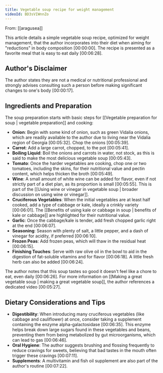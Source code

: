 ```yaml
---
title: Vegetable soup recipe for weight management
videoId: BD3sVIWnnZo
---
```


From: [[aragusea]] <br/> 

This article details a simple vegetable soup recipe, optimized for weight management, that the author incorporates into their diet when aiming for "reductions" in body composition <a class="yt-timestamp" data-t="00:00:00">[00:00:00]</a>. The recipe is presented as a favorite meal that is easy to eat daily <a class="yt-timestamp" data-t="00:06:28">[00:06:28]</a>.

## Author's Disclaimer
The author states they are not a medical or nutritional professional and strongly advises consulting such a person before making significant changes to one's body <a class="yt-timestamp" data-t="00:00:17">[00:00:17]</a>.

## Ingredients and Preparation
The soup preparation starts with basic steps for [[Vegetable preparation for soup | vegetable preparation]] and cooking:

*   **Onion**: Begin with some kind of onion, such as green Vidalia onions, which are readily available to the author due to living near the Vidalia region of Georgia <a class="yt-timestamp" data-t="00:05:32">[00:05:32]</a>. Chop the onions <a class="yt-timestamp" data-t="00:05:39">[00:05:39]</a>.
*   **Carrot**: Add a large carrot, chopped, to the pot <a class="yt-timestamp" data-t="00:05:41">[00:05:41]</a>.
*   **Boiling Liquid**: Boil the onions and carrots in water, not stock, as this is said to make the most delicious vegetable soup <a class="yt-timestamp" data-t="00:05:43">[00:05:43]</a>.
*   **Tomato**: Once the harder vegetables are cooking, chop one or two tomatoes, including the skins, for their nutritional value and pectin content, which helps thicken the broth <a class="yt-timestamp" data-t="00:05:49">[00:05:49]</a>.
*   **Wine**: A small amount of white wine can be added for flavor, even if not strictly part of a diet plan, as its proportion is small <a class="yt-timestamp" data-t="00:05:55">[00:05:55]</a>. This is part of the [[Using wine or vinegar in vegetable soup | broader discussion on using wine or vinegar]].
*   **Cruciferous Vegetables**: When the initial vegetables are at least half cooked, add a type of cabbage or kale, ideally a crinkly variety <a class="yt-timestamp" data-t="00:06:01">[00:06:01]</a>. The [[Benefits of using kale or cabbage in soup | benefits of kale or cabbage]] are highlighted for their nutritional value.
*   **Garlic**: Once the cabbage/kale is tender, add fresh chopped garlic right at the end <a class="yt-timestamp" data-t="00:06:07">[00:06:07]</a>.
*   **Seasoning**: Season with plenty of salt, a little pepper, and a dash of vinegar for acidity, if preferred <a class="yt-timestamp" data-t="00:06:10">[00:06:10]</a>.
*   **Frozen Peas**: Add frozen peas, which will thaw in the residual heat <a class="yt-timestamp" data-t="00:06:15">[00:06:15]</a>.
*   **Finishing Touches**: Serve with raw olive oil in the bowl to aid in the digestion of fat-soluble vitamins and for flavor <a class="yt-timestamp" data-t="00:06:18">[00:06:18]</a>. A little fresh herb can also be added <a class="yt-timestamp" data-t="00:06:24">[00:06:24]</a>.

The author notes that this soup tastes so good it doesn't feel like a chore to eat, even daily <a class="yt-timestamp" data-t="00:06:26">[00:06:26]</a>. For more information on [[Making a great vegetable soup | making a great vegetable soup]], the author references a dedicated video <a class="yt-timestamp" data-t="00:05:27">[00:05:27]</a>.

## Dietary Considerations and Tips
*   **Digestibility**: When introducing many cruciferous vegetables (like cabbage and cauliflower) at once, consider taking a supplement containing the enzyme alpha-galactosidase <a class="yt-timestamp" data-t="00:06:35">[00:06:35]</a>. This enzyme helps break down large sugars found in these vegetables and beans, preventing them from being metabolized by gut microorganisms, which can lead to gas <a class="yt-timestamp" data-t="00:06:46">[00:06:46]</a>.
*   **Oral Hygiene**: The author suggests brushing and flossing frequently to reduce cravings for sweets, believing that bad tastes in the mouth often trigger these cravings <a class="yt-timestamp" data-t="00:07:11">[00:07:11]</a>.
*   **Supplements**: A multivitamin and fish oil supplement are also part of the author's routine <a class="yt-timestamp" data-t="00:07:22">[00:07:22]</a>.
